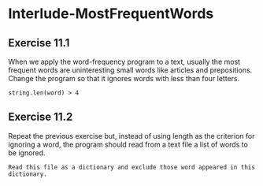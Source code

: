 # Interlude-MostFrequentWords #

## Exercise 11.1 ##

When we apply the word-frequency program to a text, usually the most frequent words are uninteresting small words like articles and prepositions. Change the program so that it ignores words with less than four letters.

``string.len(word) > 4``

## Exercise 11.2 ##

Repeat the previous exercise but, instead of using length as the criterion for ignoring a word, the program should read from a text file a list of words to be ignored.

``Read this file as a dictionary and exclude those word appeared in this dictionary.``
